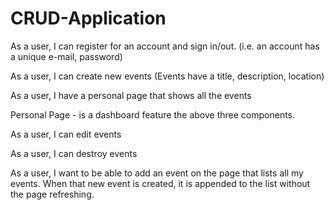 # CRUD-Application

As a user, I can register for an account and sign in/out. (i.e. an account has a unique e-mail, password)

As a user, I can create new events (Events have a title, description, location)

As a user, I have a personal page that shows all the events

Personal Page - is a dashboard feature the above three components.

As a user, I can edit events

As a user, I can destroy events

As a user, I want to be able to add an event on the page that lists all my events. When that new event is created, it is appended to the list without the page refreshing.
